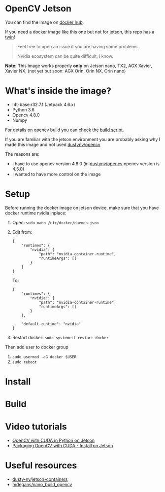 # OpenCV Jetson

You can find the image on [docker hub](https://hub.docker.com/r/federicolanzani/opencv-jetson).

If you need a docker image like this one but not for jetson, this repo has a [twin](https://github.com/lanzani/opencv-cuda-docker)!


> Feel free to open an issue if you are having some problems. 
> 
> Nvidia ecosystem can be quite difficult, I know.

**Note:** This image works properly **only** on Jetson nano, TX2, AGX Xavier, Xavier NX, (not yet but soon: AGX Orin, Orin NX, Orin nano)

# What's inside the image?
- l4t-base:r32.7.1 (Jetpack 4.6.x)
- Python 3.6
- Opencv 4.8.0
- Numpy

For details on opencv build you can check the [build script](/ubuntu-18.04/build_opencv/build_opencv.sh).


If you are familiar with the jetson environment you are probably asking why I made this image and not used [dustynv/opencv](https://hub.docker.com/r/dustynv/opencv)

The reasons are:
- I have to use opencv version 4.8.0 (in [dustynv/opencv](https://hub.docker.com/r/dustynv/opencv) opencv version is 4.5.0)
- I wanted to have more control on the image

# Setup
Before running the docker image on jetson device, make sure that you have docker runtime nvidia inplace:
1. Open: `sudo nano /etc/docker/daemon.json`
2. Edit from:
    ```
    {
        "runtimes": {
            "nvidia": {
                "path": "nvidia-container-runtime",
                "runtimeArgs": []
            }
        }
    }
    ```

   To:
    ```
    {
        "runtimes": {
            "nvidia": {
                "path": "nvidia-container-runtime",
                "runtimeArgs": []
            }
        },
    
        "default-runtime": "nvidia"
    }
    ```
3. Restart docker: `sudo systemctl restart docker`

Then add user to docker group 
1. `sudo usermod -aG docker $USER`
2. `sudo reboot`

# Install

# Build

# Video tutorials
- [OpenCV with CUDA in Python on Jetson](https://www.youtube.com/watch?v=BCNnqTFi-Gs)
- [Packaging OpenCV with CUDA - Install on Jetson](https://www.youtube.com/watch?v=nBLLVj37M1w)

# Useful resources
- [dusty-nv/jetson-containers](https://github.com/dusty-nv/jetson-containers)
- [mdegans/nano_build_opencv](https://github.com/mdegans/nano_build_opencv)
